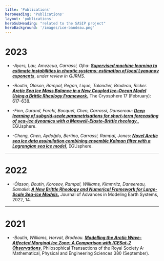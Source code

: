 ```yaml
---
title: 'Publications'
heroHeading: 'Publications'
layout: 'publications'
heroSubHeading: "related to the SASIP project"
heroBackground: '/images/ice-bandeau.png'
---
```


# 2023  

- _-Ayers, Lau,  Amezcua,  Carrassi, Ojha_: [**_Supervised machine learning to estimate instabilities in chaotic systems: estimation of local Lyapunov exponents_**](https://arxiv.org/abs/2202.04944), _under review in QJRMS_. 

- _-Boutin, Ólason,  Rampal, Regan, Lique, Talandier, Brodeau,  Ricker._ [**_Arctic Sea Ice Mass Balance in a New Coupled Ice–Ocean Model Using a Brittle Rheology Framework._**](https://doi.org/10.5194/tc-17-617-2023) The Cryosphere 17 (February): 617–638.

- _-Finn,  Durand,  Farchi,  Bocquet,  Chen,  Carrassi, Dansereau_: [**_Deep learning of subgrid-scale parametrisations for short-term forecasting of sea-ice dynamics with a Maxwell-Elasto-Brittle rheology._**](https://doi.org/10.5194/egusphere-2022-1342), EGUsphere.

- _-Cheng,  Chen, Aydoğdu,  Bertino, Carrassi, Rampal, Jones_: [**_Novel Arctic sea ice data assimilation combining ensemble Kalman filter with a Lagrangian sea ice model_**](https://doi.org/10.5194/egusphere-2022-627), EGUsphere.

---
# 2022

- _-Ólason, Boutin, Korosov, Rampal, Williams, Kimmritz, Dansereau, Samaké:_ [**_A New Brittle Rheology and Numerical Framework for Large-Scale Sea-Ice Models._**]( https://doi.org/10.1029/2021MS002685) Journal of Advances in Modeling Earth Systems, 2022, 14.


---
# 2021

- _-Boutin, Williams, Horvat, Brodeau._ [**_Modelling the Arctic Wave-Affected Marginal Ice Zone: A Comparison with ICESat-2 Observations._**](https://doi.org/10.1098/rsta.2021.0262) Philosophical Transactions of the Royal Society A: Mathematical, Physical and Engineering Sciences 380 (September).
